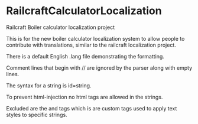 RailcraftCalculatorLocalization
===============================

Railcraft Boiler calculator localization project

This is for the new boiler calculator localization system to allow people to contribute with translations, similar to the railcraft localization project.

There is a default English .lang file demonstrating the formatting.

Comment lines that begin with // are ignored by the parser along with empty lines.

The syntax for a string is id=string.

To prevent html-injection no html tags are allowed in the strings.

Excluded are the <o> and <c> tags which is are custom tags used to apply text styles to specific strings.
